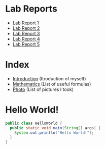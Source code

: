 # Lab Reports
* [Lab Report 1](reports/report1.md)
* [Lab Report 2](reports/report2.md)
* [Lab Report 3](reports/report3.md)
* [Lab Report 4](reports/report4.md)
* [Lab Report 5](reports/report5.md)
# Index
* [Introduction](introduction.html) (Itroduction of myself)
* [Mathematics](mathematics.html) (List of useful formulas)
* [Photo](photo.html) (List of pictures I took) 

# Hello World!
``` java
public class HelloWorld {
  public static void main(String[] args) {
    System.out.println("Hello World!");
  }
}
```